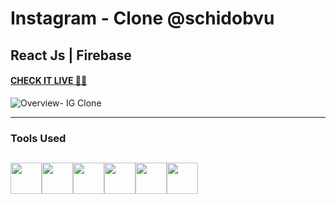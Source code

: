 # Instagram - Clone @schidobvu

## React Js | Firebase

#### [CHECK IT LIVE 🚀🤩](https://thegram-schidobvu.web.app/)



![Overview- IG Clone](https://user-images.githubusercontent.com/102816823/162642502-a6ef5229-7b90-4d46-9a59-70d841a9ca28.JPG)

---



### Tools Used 
<img src="https://user-images.githubusercontent.com/102816823/162646459-95822ae8-9470-4252-9210-cdeddde518af.png" height="50" ><img src="https://user-images.githubusercontent.com/102816823/162646493-cb05f65d-1ef0-4e20-bcb6-596cbae6a018.png" height="50" ><img src="https://user-images.githubusercontent.com/102816823/162646513-3c78e120-f46a-42ec-af01-c47b2b25618a.png"  height="50"><img src="https://user-images.githubusercontent.com/102816823/162646545-32191a7e-5e37-4577-b968-b3af1d80a714.png"  height="50"><img src="https://user-images.githubusercontent.com/102816823/162646553-171a96d8-8f12-44c7-9667-28778aecc0b4.png"  height="50"><img src="https://user-images.githubusercontent.com/102816823/162646570-3449f59c-deb1-4bce-968d-9aa27fe56682.png"  height="50">
---
